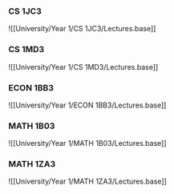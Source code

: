 

### CS 1JC3
![[University/Year 1/CS 1JC3/Lectures.base]]

### CS 1MD3
![[University/Year 1/CS 1MD3/Lectures.base]]
### ECON 1BB3
![[University/Year 1/ECON 1BB3/Lectures.base]]

### MATH 1B03
![[University/Year 1/MATH 1B03/Lectures.base]]

### MATH 1ZA3
![[University/Year 1/MATH 1ZA3/Lectures.base]]
